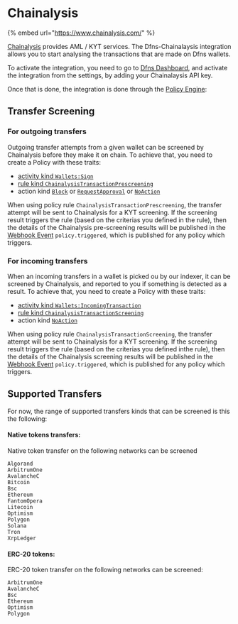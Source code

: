 # Chainalysis

{% embed url="https://www.chainalysis.com/" %}

[Chainalysis](https://www.chainalysis.com/) provides AML / KYT services. The Dfns-Chainalaysis integration allows you to start analysing the transactions that are made on Dfns wallets.

To activate the integration, you need to go to [Dfns Dashboard](https://app.dfns.io), and activate the integration from the settings, by adding your Chainalaysis API key.

Once that is done, the integration is done through the [Policy Engine](../../api-docs/policy-engine/):



## Transfer Screening

### For outgoing transfers

Outgoing transfer attempts from a given wallet can be screened by Chainalysis before they make it on chain. To achieve that, you need to create a Policy with these traits:

* [activity kind `Wallets:Sign`](../../api-docs/policy-engine/policies.md#wallets-sign-activity)
* [rule kind `ChainalysisTransactionPrescreening`](../../api-docs/policy-engine/policies.md#chainalysistransactionprescreening-policy-rule)
* action kind [`Block`](../../api-docs/policy-engine/policies.md#block-policy-action) or [`RequestApproval`](../../api-docs/policy-engine/policies.md#requestapproval-policy-action) or [`NoAction`](../../api-docs/policy-engine/policies.md#noaction-policy-action)

When using policy rule `ChainalysisTransactionPrescreening`, the transfer attempt will be sent to Chainalysis for a KYT screening. If the screening result triggers the rule (based on the criterias you defined in the rule), then the details of the Chainalysis pre-screening results will be published in the   [Webhook Event](../../api-docs/webhooks/#webhook-events) `policy.triggered`, which is published for any policy which triggers.



### For incoming transfers

When an incoming transfers in a wallet is picked ou by our indexer, it can be screened by Chainalysis, and reported to you if something is detected as a result. To achieve that, you need to create a Policy with these traits:

* [activity kind `Wallets:IncomingTransaction`](../../api-docs/policy-engine/policies.md#wallets-incomingtransaction-activity)
* [rule kind `ChainalysisTransactionScreening`](../../api-docs/policy-engine/policies.md#chainalysistransactionscreening-policy-rule)
* action kind [`NoAction`](../../api-docs/policy-engine/policies.md#noaction-policy-action)

When using policy rule `ChainalysisTransactionScreening`, the transfer attempt will be sent to Chainalysis for a KYT screening. If the screening result triggers the rule (based on the criterias you defined inthe rule), then the details of the Chainalysis screening results will be published in the   [Webhook Event](../../api-docs/webhooks/#webhook-events) `policy.triggered`, which is published for any policy which triggers.



## Supported Transfers

For now, the range of supported transfers kinds that can be screened is this the following:

#### Native tokens transfers:

Native token transfer on the following networks can be screened

```
Algorand
ArbitrumOne
AvalancheC
Bitcoin
Bsc
Ethereum
FantomOpera
Litecoin
Optimism
Polygon
Solana
Tron
XrpLedger
```

#### ERC-20 tokens:

ERC-20 token transfer on the following networks can be screened:

```
ArbitrumOne
AvalancheC
Bsc
Ethereum
Optimism
Polygon
```
